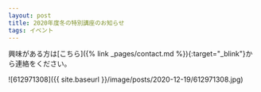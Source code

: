 ```yaml
---
layout: post
title: 2020年度冬の特別講座のお知らせ
tags: イベント
---
```


興味がある方は[こちら]({% link _pages/contact.md %}){:target="_blink"}から連絡をください。

![612971308]({{ site.baseurl }}/image/posts/2020-12-19/612971308.jpg)
